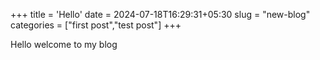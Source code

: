 +++
title = 'Hello'
date = 2024-07-18T16:29:31+05:30
slug = "new-blog"
categories = ["first post","test post"]
+++

Hello welcome to my blog